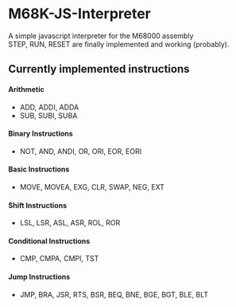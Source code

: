 # M68K-JS-Interpreter

A simple javascript interpreter for the M68000 assembly<br/>
STEP, RUN, RESET are finally implemented and working (probably).


## Currently implemented instructions

#### Arithmetic
 - ADD, ADDI, ADDA  
 - SUB, SUBI, SUBA  
 
#### Binary Instructions
 - NOT, AND, ANDI, OR, ORI, EOR, EORI

#### Basic Instructions

 - MOVE, MOVEA, EXG, CLR, SWAP, NEG, EXT 

#### Shift Instructions

 - LSL, LSR, ASL, ASR, ROL, ROR 

#### Conditional Instructions

 - CMP, CMPA, CMPI, TST

#### Jump Instructions

 - JMP, BRA, JSR, RTS, BSR, BEQ, BNE, BGE, BGT, BLE, BLT
